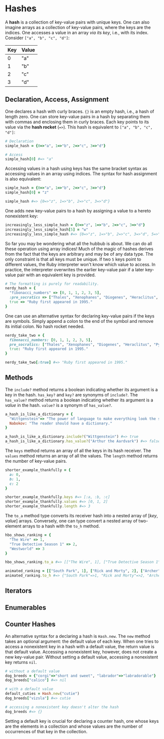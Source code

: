 # Hashes

A **hash** is a collection of key-value pairs with unique keys. One can also
imagine arrays as a collection of key-value pairs, where the keys are the
indices. One accesses a value in an array _via its key_, i.e., with its index.
Consider `["a", "b", "c", "d"]`:

| Key | Value |
|---|---|
| 0 | "a" |
| 1 | "b" |
| 2 | "c" |
| 3 | "d" |


## Declaration, Access, Assignment

One declares a hash with curly braces. `{}` is an empty hash, i.e., a hash of
length zero. One can store key-value pairs in a hash by separating them with
commas and enclosing them in curly braces. Each key points to its value via the
**hash rocket** (`=>`). This hash is equivalent to `["a", "b", "c", "d"]`:

```ruby
# Declaration
simple_hash = {0=>"a", 1=>"b", 2=>"c", 3=>"d"}

# Access
simple_hash[0] #=> "a"
```

Accessing values in a hash using keys has the same bracket syntax as accessing
values in an array using indices. The syntax for hash assignment is also
equivalent:

```ruby
simple_hash = {0=>"a", 1=>"b", 2=>"c", 3=>"d"}
simple_hash[0] = "z"

simple_hash #=> {0=>"z", 1=>"b", 2=>"c", 3=>"d"}
```

One adds new key-value pairs to a hash by assigning a value to a hereto
nonexistent key:

```ruby
increasingly_less_simple_hash = {0=>"z", 1=>"b", 2=>"c", 3=>"d"}
increasingly_less_simple_hash[5] = "w"
increasingly_less_simple_hash #=> {0=>"z", 1=>"b", 2=>"c", 3=>"d", 5=>"w"}
```

So far you may be wondering what all the hubbub is about. We can do all these
operation using array indices! Much of the magic of hashes derives from the fact
that the keys are arbitrary and may be of any data type. The only constraint is
that all keys must be unique. If two `5` keys point to different values, the
Ruby interpreter won't know which value to access. In practice, the interpreter
overwrites the earlier key-value pair if a later key-value pair with an
equivalent key is provided.

```ruby
# The formatting is purely for readability.
nerdy_hash = {
  "fibonacci_numbers" => [0, 1, 1, 2, 3, 5],
  :pre_socratics => ["Thales", "Xenophanes", "Diogenes", "Heraclitus", "Pythagoras"],
  true => "Ruby first appeared in 1995."
}
```

One can use an alternative syntax for declaring key-value pairs if the keys are
symbols. Simply append a colon to the end of the symbol and remove its initial
colon. No hash rocket needed.

```ruby
nerdy_take_two = {
  fibonacci_numbers: [0, 1, 1, 2, 3, 5],
  pre_socratics: ["Thales", "Xenophanes", "Diogenes", "Heraclitus", "Pythagoras"],
  true: "Ruby first appeared in 1995."
}

nerdy_take_two[:true] #=> "Ruby first appeared in 1995."
```


## Methods

The `include?` method returns a boolean indicating whether its argument is a key
in the hash. `has_key?` and `key?` are synonyms of `include?`. The `has_value?`
method returns a boolean indicating whether its argument is a _value_ in the
hash. `value?` is a synonym of `has_value?`.

```ruby
a_hash_is_like_a_dictionary = {
  "Wittgenstein"=> "The power of language to make everything look the same which appears in its crassest form in the dictionary",
  Nabokov: "The reader should have a dictionary."
}

a_hash_is_like_a_dictionary.include?("Wittgenstein") #=> true
a_hash_is_like_a_dictionary.has_value?("Arthur the Aardvark") #=> false
```

The `keys` method returns an array of all the keys in its hash receiver. The
`values` method returns an array of all the values. The `length` method returns
the number of key-value pairs.

```ruby
shorter_example_thankfully = {
  a: 0,
  b: 1,
  c: 2
}

shorter_example_thankfully.keys #=> [:a, :b, :c]
shorter_example_thankfully.values #=> [0, 1, 2]
shorter_example_thankfully.length #=> 3
```

The `to_a` method type converts its receiver hash into a nested array of [_key_,
_value_] arrays. Conversely, one can type convert a nested array of two-element
arrays to a hash with the `to_h` method.

```ruby
hbo_shows_ranking = {
  "The Wire" => 1,
  "True Detective Season 1" => 2,
  "Westworld" => 3
}

hbo_shows_ranking.to_a #=> [["The Wire", 1], ["True Detective Season 1", 2], ["Westworld", 3]]

animated_ranking = [["South Park", 1], ["Rick and Morty", 2], ["Archer", 3]]
animated_ranking.to_h #=> {"South Park"=>1, "Rick and Morty"=>2, "Archer"=>3}
```


## Iterators

## Enumerables

## Counter Hashes

An alternative syntax for a declaring a hash is `Hash.new`. The `new` method
takes an optional argument: the default value of each key. When one tries to
access a nonexistent key in a hash with a default value, the return value is
that default value. Accessing a nonexistent key, however, does not create a new
key-value pair. Without setting a default value, accessing a nonexistent key
returns `nil`.

```ruby
# without a default value
dog_breeds = {"corgi"=>"short and sweet", "labrador"=>"labradorable"}
dog_breeds["calico"] #=> nil

# with a default value
default_cuties = Hash.new("cutie")
dog_breeds["vizsla"] #=> cutie

# accessing a nonexistent key doesn't alter the hash
dog_breeds #=> {}
```

Setting a default key is crucial for declaring a counter hash, one whose keys
are the elements in a collection and whose values are the number of occurrences
of that key in the collection.
